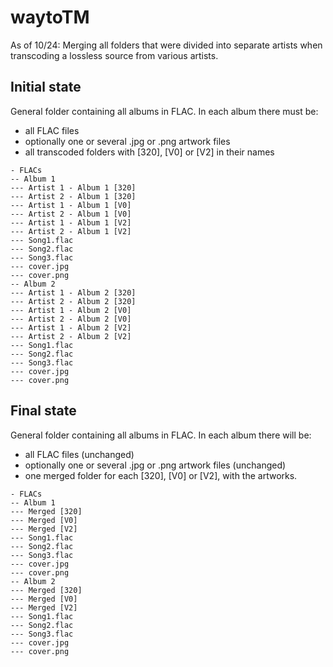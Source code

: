 # waytoTM

As of 10/24: Merging all folders that were divided into separate artists when transcoding a lossless source from various artists.

## Initial state
General folder containing all albums in FLAC.
In each album there must be:
- all FLAC files
- optionally one or several .jpg or .png artwork files
- all transcoded folders with [320], [V0] or [V2] in their names
```
- FLACs
-- Album 1
--- Artist 1 - Album 1 [320]
--- Artist 2 - Album 1 [320]
--- Artist 1 - Album 1 [V0]
--- Artist 2 - Album 1 [V0]
--- Artist 1 - Album 1 [V2]
--- Artist 2 - Album 1 [V2]
--- Song1.flac
--- Song2.flac
--- Song3.flac
--- cover.jpg
--- cover.png
-- Album 2
--- Artist 1 - Album 2 [320]
--- Artist 2 - Album 2 [320]
--- Artist 1 - Album 2 [V0]
--- Artist 2 - Album 2 [V0]
--- Artist 1 - Album 2 [V2]
--- Artist 2 - Album 2 [V2]
--- Song1.flac
--- Song2.flac
--- Song3.flac
--- cover.jpg
--- cover.png
```


## Final state
General folder containing all albums in FLAC.
In each album there will be:
- all FLAC files (unchanged)
- optionally one or several .jpg or .png artwork files (unchanged)
- one merged folder for each [320], [V0] or [V2], with the artworks.
```
- FLACs
-- Album 1
--- Merged [320]
--- Merged [V0]
--- Merged [V2]
--- Song1.flac
--- Song2.flac
--- Song3.flac
--- cover.jpg
--- cover.png
-- Album 2
--- Merged [320]
--- Merged [V0]
--- Merged [V2]
--- Song1.flac
--- Song2.flac
--- Song3.flac
--- cover.jpg
--- cover.png
```
